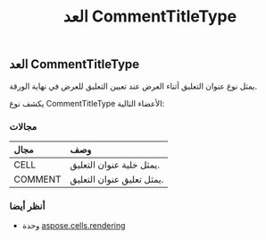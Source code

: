 ﻿---
title: العد CommentTitleType
second_title: Aspose.Cells for Python via .NET API المراجع
description:
type: docs
weight: 150
url: /ar/python-net/aspose.cells.rendering/commenttitletype/
is_root: false
---
##  العد CommentTitleType
يمثل نوع عنوان التعليق أثناء العرض عند تعيين التعليق للعرض في نهاية الورقة.



يكشف نوع CommentTitleType الأعضاء التالية:

###  مجالات
| مجال| وصف|
| :- | :- |
| CELL | يمثل خلية عنوان التعليق.|
| COMMENT | يمثل تعليق عنوان التعليق.|



###  أنظر أيضا
* وحدة [aspose.cells.rendering](..)
